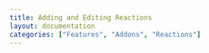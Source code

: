 ```yaml
---
title: Adding and Editing Reactions
layout: documentation
categories: ["Features", "Addons", "Reactions"]
---
```

